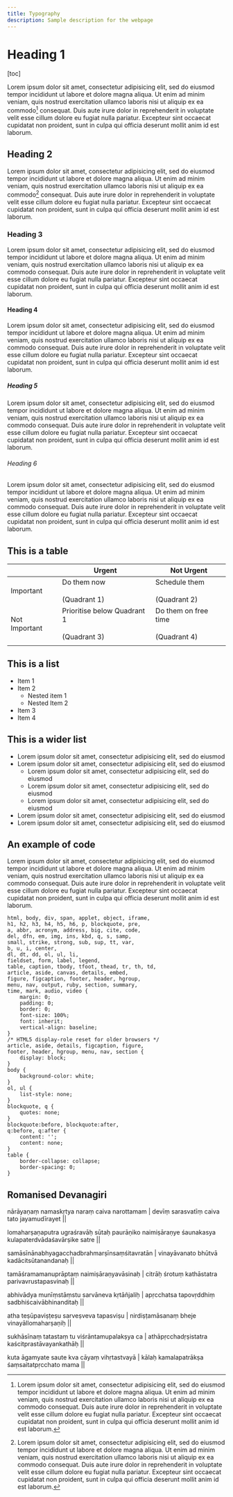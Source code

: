 ```yaml
---
title: Typography
description: Sample description for the webpage
---
```


# Heading 1

[toc]

Lorem ipsum dolor sit amet, consectetur adipisicing elit, sed do eiusmod
tempor incididunt ut labore et dolore magna aliqua. Ut enim ad minim veniam,
quis nostrud exercitation ullamco laboris nisi ut aliquip ex ea commodo[^footnote]
consequat. Duis aute irure dolor in reprehenderit in voluptate velit esse
cillum dolore eu fugiat nulla pariatur. Excepteur sint occaecat cupidatat non
proident, sunt in culpa qui officia deserunt mollit anim id est laborum.

[^footnote]: Lorem ipsum dolor sit amet, consectetur adipisicing elit, sed do eiusmod
tempor incididunt ut labore et dolore magna aliqua. Ut enim ad minim veniam,
quis nostrud exercitation ullamco laboris nisi ut aliquip ex ea commodo
consequat. Duis aute irure dolor in reprehenderit in voluptate velit esse
cillum dolore eu fugiat nulla pariatur. Excepteur sint occaecat cupidatat non
proident, sunt in culpa qui officia deserunt mollit anim id est laborum.

## Heading 2

Lorem ipsum dolor sit amet, consectetur adipisicing elit, sed do eiusmod
tempor incididunt ut labore et dolore magna aliqua. Ut enim ad minim veniam,
quis nostrud exercitation ullamco laboris nisi ut aliquip ex ea commodo[^footnote-2]
consequat. Duis aute irure dolor in reprehenderit in voluptate velit esse
cillum dolore eu fugiat nulla pariatur. Excepteur sint occaecat cupidatat non
proident, sunt in culpa qui officia deserunt mollit anim id est laborum.

[^footnote-2]: Lorem ipsum dolor sit amet, consectetur adipisicing elit, sed do eiusmod
tempor incididunt ut labore et dolore magna aliqua. Ut enim ad minim veniam,
quis nostrud exercitation ullamco laboris nisi ut aliquip ex ea commodo
consequat. Duis aute irure dolor in reprehenderit in voluptate velit esse
cillum dolore eu fugiat nulla pariatur. Excepteur sint occaecat cupidatat non
proident, sunt in culpa qui officia deserunt mollit anim id est laborum.

### Heading 3

Lorem ipsum dolor sit amet, consectetur adipisicing elit, sed do eiusmod
tempor incididunt ut labore et dolore magna aliqua. Ut enim ad minim veniam,
quis nostrud exercitation ullamco laboris nisi ut aliquip ex ea commodo
consequat. Duis aute irure dolor in reprehenderit in voluptate velit esse
cillum dolore eu fugiat nulla pariatur. Excepteur sint occaecat cupidatat non
proident, sunt in culpa qui officia deserunt mollit anim id est laborum.

#### Heading 4

Lorem ipsum dolor sit amet, consectetur adipisicing elit, sed do eiusmod
tempor incididunt ut labore et dolore magna aliqua. Ut enim ad minim veniam,
quis nostrud exercitation ullamco laboris nisi ut aliquip ex ea commodo
consequat. Duis aute irure dolor in reprehenderit in voluptate velit esse
cillum dolore eu fugiat nulla pariatur. Excepteur sint occaecat cupidatat non
proident, sunt in culpa qui officia deserunt mollit anim id est laborum.

##### Heading 5

Lorem ipsum dolor sit amet, consectetur adipisicing elit, sed do eiusmod
tempor incididunt ut labore et dolore magna aliqua. Ut enim ad minim veniam,
quis nostrud exercitation ullamco laboris nisi ut aliquip ex ea commodo
consequat. Duis aute irure dolor in reprehenderit in voluptate velit esse
cillum dolore eu fugiat nulla pariatur. Excepteur sint occaecat cupidatat non
proident, sunt in culpa qui officia deserunt mollit anim id est laborum.

###### Heading 6

Lorem ipsum dolor sit amet, consectetur adipisicing elit, sed do eiusmod
tempor incididunt ut labore et dolore magna aliqua. Ut enim ad minim veniam,
quis nostrud exercitation ullamco laboris nisi ut aliquip ex ea commodo
consequat. Duis aute irure dolor in reprehenderit in voluptate velit esse
cillum dolore eu fugiat nulla pariatur. Excepteur sint occaecat cupidatat non
proident, sunt in culpa qui officia deserunt mollit anim id est laborum.

## This is a table

|  | Urgent | Not Urgent |
|---|---|---|
| Important | Do them now<br><br>(Quadrant 1) | Schedule them<br><br>(Quadrant 2) |
| Not Important | Prioritise below Quadrant 1<br><br>(Quadrant 3) | Do them on free time<br><br>(Quadrant 4) |
|  |  |  |


## This is a list

- Item 1
- Item 2
	+ Nested item 1
	+ Nested Item 2
- Item 3
- Item 4

## This is a wider list

- Lorem ipsum dolor sit amet, consectetur adipisicing elit, sed do eiusmod
- Lorem ipsum dolor sit amet, consectetur adipisicing elit, sed do eiusmod
	+ Lorem ipsum dolor sit amet, consectetur adipisicing elit, sed do eiusmod
	+ Lorem ipsum dolor sit amet, consectetur adipisicing elit, sed do eiusmod
	+ Lorem ipsum dolor sit amet, consectetur adipisicing elit, sed do eiusmod
- Lorem ipsum dolor sit amet, consectetur adipisicing elit, sed do eiusmod
- Lorem ipsum dolor sit amet, consectetur adipisicing elit, sed do eiusmod

## An example of code

Lorem ipsum dolor sit amet, consectetur adipisicing elit, sed do eiusmod
tempor incididunt ut labore et dolore magna aliqua. Ut enim ad minim veniam,
quis nostrud exercitation ullamco laboris nisi ut aliquip ex ea commodo
consequat. Duis aute irure dolor in reprehenderit in voluptate velit esse
cillum dolore eu fugiat nulla pariatur. Excepteur sint occaecat cupidatat non
proident, sunt in culpa qui officia deserunt mollit anim id est laborum.

```
html, body, div, span, applet, object, iframe,
h1, h2, h3, h4, h5, h6, p, blockquote, pre,
a, abbr, acronym, address, big, cite, code,
del, dfn, em, img, ins, kbd, q, s, samp,
small, strike, strong, sub, sup, tt, var,
b, u, i, center,
dl, dt, dd, ol, ul, li,
fieldset, form, label, legend,
table, caption, tbody, tfoot, thead, tr, th, td,
article, aside, canvas, details, embed,
figure, figcaption, footer, header, hgroup,
menu, nav, output, ruby, section, summary,
time, mark, audio, video {
	margin: 0;
	padding: 0;
	border: 0;
	font-size: 100%;
	font: inherit;
	vertical-align: baseline;
}
/* HTML5 display-role reset for older browsers */
article, aside, details, figcaption, figure,
footer, header, hgroup, menu, nav, section {
	display: block;
}
body {
	background-color: white;
}
ol, ul {
	list-style: none;
}
blockquote, q {
	quotes: none;
}
blockquote:before, blockquote:after,
q:before, q:after {
	content: '';
	content: none;
}
table {
	border-collapse: collapse;
	border-spacing: 0;
}
```

## Romanised Devanagiri

nārāyaṇaṃ namaskṛtya naraṃ caiva narottamam |
devīṃ sarasvatīṃ caiva tato jayamudīrayet ||

lomaharṣaṇaputra ugraśravāḥ sūtaḥ paurāṇiko naimiṣāraṇye śaunakasya kulapaterdvādaśavārṣike satre ||

samāsīnānabhyagacchadbrahmarṣīnsaṃśitavratān |
vinayāvanato bhūtvā kadācitsūtanandanaḥ ||

tamāśramamanuprāptaṃ naimiṣāraṇyavāsinaḥ |
citrāḥ śrotuṃ kathāstatra parivavrustapasvinaḥ ||

abhivādya munīṃstāṃstu sarvāneva kṛtāñjaliḥ |
apṛcchatsa tapovṛddhiṃ sadbhiścaivābhinanditaḥ ||

atha teṣūpaviṣṭeṣu sarveṣveva tapasviṣu |
nirdiṣṭamāsanaṃ bheje vinayāllomaharṣaṇiḥ ||

sukhāsīnaṃ tatastaṃ tu viśrāntamupalakṣya ca |
athāpṛcchadṛṣistatra kaścitprastāvayankathāḥ ||

kuta āgamyate saute kva cāyaṃ vihṛtastvayā |
kālaḥ kamalapatrākṣa śaṃsaitatpṛcchato mama ||
